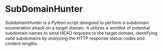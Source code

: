 # SubDomainHunter
SubdomainHunter is a Python script designed to perform a subdomain enumeration attack on a target domain. It utilizes a wordlist of potential subdomain names to send HEAD requests to the target domain, identifying valid subdomains by analyzing the HTTP response status codes and content lengths.
